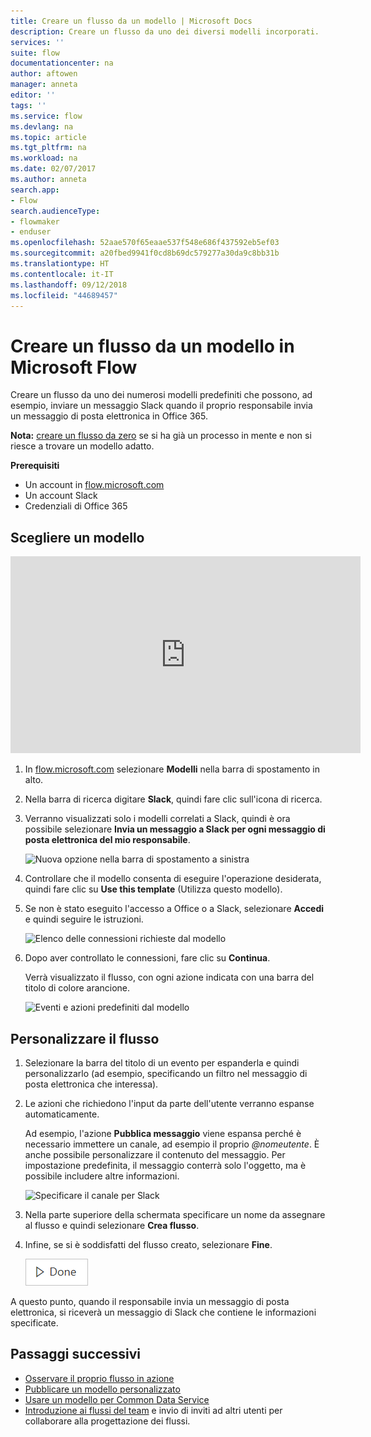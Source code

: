 ```yaml
---
title: Creare un flusso da un modello | Microsoft Docs
description: Creare un flusso da uno dei diversi modelli incorporati.
services: ''
suite: flow
documentationcenter: na
author: aftowen
manager: anneta
editor: ''
tags: ''
ms.service: flow
ms.devlang: na
ms.topic: article
ms.tgt_pltfrm: na
ms.workload: na
ms.date: 02/07/2017
ms.author: anneta
search.app:
- Flow
search.audienceType:
- flowmaker
- enduser
ms.openlocfilehash: 52aae570f65eaae537f548e686f437592eb5ef03
ms.sourcegitcommit: a20fbed9941f0cd8b69dc579277a30da9c8bb31b
ms.translationtype: HT
ms.contentlocale: it-IT
ms.lasthandoff: 09/12/2018
ms.locfileid: "44689457"
---
```

# <a name="create-a-flow-from-a-template-in-microsoft-flow"></a>Creare un flusso da un modello in Microsoft Flow
Creare un flusso da uno dei numerosi modelli predefiniti che possono, ad esempio, inviare un messaggio Slack quando il proprio responsabile invia un messaggio di posta elettronica in Office 365.

**Nota:** [creare un flusso da zero](get-started-logic-flow.md) se si ha già un processo in mente e non si riesce a trovare un modello adatto.

**Prerequisiti**

* Un account in [flow.microsoft.com](https://flow.microsoft.com)
* Un account Slack
* Credenziali di Office 365

## <a name="choose-a-template"></a>Scegliere un modello
<iframe width="560" height="315" src="https://www.youtube.com/embed/ZJK8cYdjAic?list=PL8nfc9haGeb55I9wL9QnWyHp3ctU2_ThF" frameborder="0" allowfullscreen></iframe>

1. In [flow.microsoft.com](https://flow.microsoft.com) selezionare **Modelli** nella barra di spostamento in alto.
2. Nella barra di ricerca digitare **Slack**, quindi fare clic sull'icona di ricerca.
3. Verranno visualizzati solo i modelli correlati a Slack, quindi è ora possibile selezionare **Invia un messaggio a Slack per ogni messaggio di posta elettronica del mio responsabile**.
   
    ![Nuova opzione nella barra di spostamento a sinistra](./media/get-started-logic-template/select-template.png)
4. Controllare che il modello consenta di eseguire l'operazione desiderata, quindi fare clic su **Use this template** (Utilizza questo modello).
5. Se non è stato eseguito l'accesso a Office o a Slack, selezionare **Accedi** e quindi seguire le istruzioni.
   
    ![Elenco delle connessioni richieste dal modello](./media/get-started-logic-template/confirm-connections.png)
6. Dopo aver controllato le connessioni, fare clic su **Continua**.
   
    Verrà visualizzato il flusso, con ogni azione indicata con una barra del titolo di colore arancione.
   
    ![Eventi e azioni predefiniti dal modello](./media/get-started-logic-template/template-default.png)

## <a name="customize-your-flow"></a>Personalizzare il flusso
1. Selezionare la barra del titolo di un evento per espanderla e quindi personalizzarlo (ad esempio, specificando un filtro nel messaggio di posta elettronica che interessa).
2. Le azioni che richiedono l'input da parte dell'utente verranno espanse automaticamente.
   
    Ad esempio, l'azione **Pubblica messaggio** viene espansa perché è necessario immettere un canale, ad esempio il proprio *\@nomeutente*. È anche possibile personalizzare il contenuto del messaggio. Per impostazione predefinita, il messaggio conterrà solo l'oggetto, ma è possibile includere altre informazioni.
   
    ![Specificare il canale per Slack](./media/get-started-logic-template/specify-keyword.png)
3. Nella parte superiore della schermata specificare un nome da assegnare al flusso e quindi selezionare **Crea flusso**.
4. Infine, se si è soddisfatti del flusso creato, selezionare **Fine**.
   
    ![Pulsante Fine](./media/get-started-logic-template/done.png)

A questo punto, quando il responsabile invia un messaggio di posta elettronica, si riceverà un messaggio di Slack che contiene le informazioni specificate.

## <a name="next-steps"></a>Passaggi successivi
* [Osservare il proprio flusso in azione](see-a-flow-run.md)
* [Pubblicare un modello personalizzato](publish-a-template.md)
* [Usare un modello per Common Data Service](common-data-model-intro.md)
* [Introduzione ai flussi del team](create-team-flows.md) e invio di inviti ad altri utenti per collaborare alla progettazione dei flussi.

